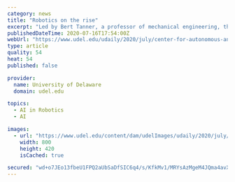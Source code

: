 ```yaml
---
category: news
title: "Robotics on the rise"
excerpt: "Led by Bert Tanner, a professor of mechanical engineering, the new research center establishes a focal point for robotics research at UD and promotes collaborative, interdisciplinary work among the university’s already robust network of robotics and systems experts."
publishedDateTime: 2020-07-16T17:54:00Z
webUrl: "https://www.udel.edu/udaily/2020/july/center-for-autonomous-and-robotic-systems/"
type: article
quality: 54
heat: 54
published: false

provider:
  name: University of Delaware
  domain: udel.edu

topics:
  - AI in Robotics
  - AI

images:
  - url: "https://www.udel.edu/content/dam/udelImages/udaily/2020/july/fb-2-bert-tanner-robot-cars-2-800x420.jpg"
    width: 800
    height: 420
    isCached: true

secured: "wd+o7JEo13fbeU1FPQ2aUbSaDfSIC6q4/s/KfkMv1/MRYsAzMgeM4JQma4avXG+gsuQoWf2b0O4rIBBgqMtVku3+1KG4ZqOLOzGgwf89JBfKtUzEhJGHBoEk3/5lPveLCYSBMOCbKCoLicC6sOvo/f2VXvbqw1zWEQ2srr7q7MyeM69dwWeZ2lytFoaJYGVimepPCEUy2I9IY/SoKyP0RqltAlFxsLR3EJZt6vsaUTqajTJ5cwKpw5Q+HKTGAiw7mHWRBAC2Rv4aL2uYy8fMziZJtLYYfG1qVjTtpebPz6x4G0vO/auC7x8tyIES1ERnOoGnjFf5t26EwYK3PoYaHw==;YB5Um1t0Xtk/I8rJ6qBvig=="
---
```


